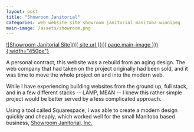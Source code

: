 ```yaml
---
layout: post
title: "Showroom Janitorial"
categories: web website site showroom janitorial manitoba winnipeg
main-image: /assets/showroom.png
---
```


[![Showroom Janitorial Site]({{ site.url }}{{ page.main-image }}){:width="450px"}](http://showroomjanitorial.com)

A personal contract, this website was a rebuild from an aging design. The web company that had taken on the project originally had been sold,
and it was time to move the whole project on and into the modern web.

While I have experiencing building websites from the ground up, full stack, and in a few different stacks -- LAMP, MEAN --
I knew this rather simple project would be better served by a less complicated approach.

Using a tool called Squarespace, I was able to create a modern design quickly and cheaply, which worked well for the small Manitoba based
business, [Showroom Janitorial, Inc.](http://showroomjanitorial.com)
